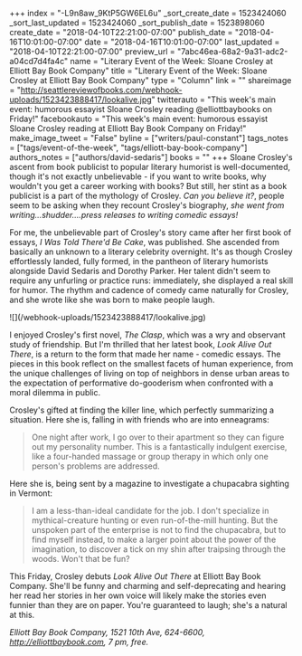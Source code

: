+++
index = "-L9n8aw_9KtP5GW6EL6u"
_sort_create_date = 1523424060
_sort_last_updated = 1523424060
_sort_publish_date = 1523898060
create_date = "2018-04-10T22:21:00-07:00"
publish_date = "2018-04-16T10:01:00-07:00"
date = "2018-04-16T10:01:00-07:00"
last_updated = "2018-04-10T22:21:00-07:00"
preview_url = "7abc46ea-68a2-9a31-adc2-a04cd7d4fa4c"
name = "Literary Event of the Week: Sloane Crosley at Elliott Bay Book Company"
title = "Literary Event of the Week: Sloane Crosley at Elliott Bay Book Company"
type = "Column"
link = ""
shareimage = "http://seattlereviewofbooks.com/webhook-uploads/1523423888417/lookalive.jpg"
twitterauto = "This week's main event: humorous essayist Sloane Crosley reading @elliottbaybooks on Friday!"
facebookauto = "This week's main event: humorous essayist Sloane Crosley reading at Elliott Bay Book Company on Friday!"
make_image_tweet = "False"
byline = ["writers/paul-constant"]
tags_notes = ["tags/event-of-the-week", "tags/elliott-bay-book-company"]
authors_notes = ["authors/david-sedaris"]
books = ""
+++
Sloane Crosley's ascent from book publicist to popular literary humorist is well-documented, though it's not exactly unbelievable - if you want to write books, why wouldn't you get a career working with books? But still, her stint as a book publicist is a part of the mythology of Crosley. *Can you believe it?*, people seem to be asking when they recount Crosley's biography, *she went from writing…shudder….press releases to writing comedic essays!*

For me, the unbelievable part of Crosley's story came after her first book of essays, *I Was Told There'd Be Cake*, was published. She ascended from basically an unknown to a literary celebrity overnight. It's as though Crosley effortlessly landed, fully formed, in the pantheon of literary humorists alongside David Sedaris and Dorothy Parker. Her talent didn't seem to require any unfurling or practice runs: immediately, she displayed a real skill for humor. The rhythm and cadence of comedy came naturally for Crosley, and she wrote like she was born to make people laugh.

<p class="image-left">![](/webhook-uploads/1523423888417/lookalive.jpg)</p>

I enjoyed Crosley's first novel, *The Clasp*, which was a wry and observant study of friendship. But I'm thrilled that her latest book, *Look Alive Out There*, is a return to the form that made her name - comedic essays. The pieces in this book reflect on the smallest facets of human experience, from the unique challenges of living on top of neighbors in dense urban areas to the expectation of performative do-gooderism when confronted with a moral dilemma in public. 

Crosley's gifted at finding the killer line, which perfectly summarizing a situation. Here she is, falling in with friends who are into enneagrams:

<blockquote>One night after work, I go over to their apartment so they can figure out my personality number. This is a fantastically indulgent exercise, like a four-handed massage or group therapy in which only one person's problems are addressed.</blockquote>

Here she is, being sent by a magazine to investigate a chupacabra sighting in Vermont:

<blockquote>I am a less-than-ideal candidate for the job. I don't specialize in mythical-creature hunting or even run-of-the-mill hunting. But the unspoken part of the enterprise is not to find the chupacabra, but to find myself instead, to make a larger point about the power of the imagination, to discover a tick on my shin after traipsing through the woods. Won't that be fun?</blockquote>

This Friday, Crosley debuts *Look Alive Out There* at Elliott Bay Book Company. She'll be funny and charming and self-deprecating and hearing her read her stories in her own voice will likely make the stories even funnier than they are on paper. You're guaranteed to laugh; she's a natural at this.

*Elliott Bay Book Company, 1521 10th Ave, 624-6600, http://elliottbaybook.com, 7 pm, free.*

